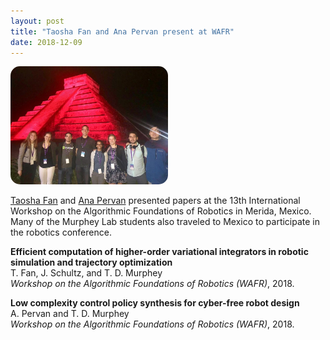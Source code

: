 ```yaml
---
layout: post
title: "Taosha Fan and Ana Pervan present at WAFR"
date: 2018-12-09
---
```

<img style="border-radius:15px; width:50%" src="/images/WAFR_group.jpg"
alt="Lab members attending the conference in Mexico" title="Ana, Ola, Ian, Todd, Ahalya, Katie, Giorgos, and Taosha at Chichen Itza">

[Taosha Fan](https://murpheylab.github.io/people/taoshafan) and [Ana Pervan](https://murpheylab.github.io/people/anapervan) presented papers at the 13th International Workshop on the Algorithmic Foundations of Robotics in Merida, Mexico. Many of the Murphey Lab students also traveled to Mexico to participate in the robotics conference.

**Efficient computation of higher-order variational integrators in robotic simulation and trajectory optimization**    
T. Fan, J. Schultz, and T. D. Murphey   
*Workshop on the Algorithmic Foundations of Robotics (WAFR)*, 2018.

**Low complexity control policy synthesis for cyber-free robot design**   
A. Pervan and T. D. Murphey   
*Workshop on the Algorithmic Foundations of Robotics (WAFR)*, 2018.
